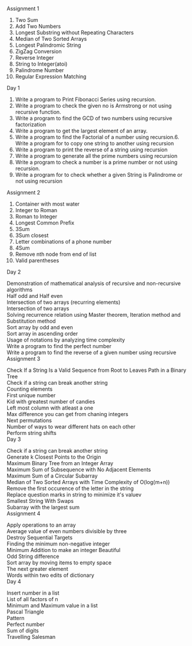 Assignment 1 <br />
1. Two Sum<br />
2. Add Two Numbers<br />
3. Longest Substring without Repeating Characters<br />
4. Median of Two Sorted Arrays<br />
5. Longest Palindromic String<br />
6. ZigZag Conversion<br />
7. Reverse Integer<br />
8. String to Integer(atoi)<br />
9. Palindrome Number<br />
10. Regular Expression Matching<br />

Day 1 <br />
1. Write a program to Print Fibonacci Series using recursion.<br />
2. Write a program to check the given no is Armstrong or not using recursive function.<br />
3. Write a program to find the GCD of two numbers using recursive factorization<br />
4. Write a program to get the largest element of an array.<br />
5. Write a program to find the Factorial of a number using recursion.6. Write a program for to copy one string to another  using recursion<br />
7. Write a program   to print the reverse of a string using recursion<br />
8. Write a program   to generate all the prime numbers using recursion<br />
9. Write a program to check a number is a prime number or not using recursion.<br />
10. Write a program for to check whether a given String is Palindrome or  not using recursion<br />

Assignment 2<br />
1. Container with most water<br />
2. Integer to Roman<br />
3. Roman to Integer<br />
4. Longest Common Prefix<br />
5. 3Sum<br />
6. 3Sum closest<br />
7. Letter combinations of a phone number<br />
8. 4Sum<br />
9. Remove nth node from end of list<br />
10. Valid parentheses<br />

Day 2

Demonstration of mathematical analysis of recursive and non-recursive algorithms<br />
Half odd and Half even<br />
Intersection of two arrays (recurring elements)<br />
Intersection of two arrays<br />
Solving recurrence relation using Master theorem, Iteration method and Substitution method<br />
Sort array by odd and even<br />
Sort array in ascending order<br />
Usage of notations by analyzing time complexity<br />
Write a program to find the perfect number<br />
Write a program to find the reverse of a given number using recursive<br />
Assignment 3<br />

Check If a String Is a Valid Sequence from Root to Leaves Path in a Binary Tree<br />
Check if a string can break another string<br />
Counting elements<br />
First unique number<br />
Kid with greatest number of candies<br />
Left most column with atleast a one<br />
Max difference you can get from chaning integers<br />
Next permutations<br />
Number of ways to wear different hats on each other<br />
Perform string shifts<br />
Day 3<br />

Check if a string can break another string<br />
Generate k Closest Points to the Origin<br />
Maximum Binary Tree from an Integer Array<br />
Maximum Sum of Subsequence with No Adjacent Elements<br />
Maximum Sum of a Circular Subarray<br />
Median of Two Sorted Arrays with Time Complexity of O(log(m+n))<br />
Remove the first occurence of the letter in the string<br />
Replace question marks in string to minimize it's valuev<br />
Smallest String With Swaps<br />
Subarray with the largest sum<br />
Assignment 4<br />

Apply operations to an array<br />
Average value of even numbers divisible by three<br />
Destroy Sequential Targets<br />
Finding the minimum non-negative integer<br />
Minimum Addition to make an integer Beautiful<br />
Odd String difference<br />
Sort array by moving items to empty space<br />
The next greater element<br />
Words within two edits of dictionary<br />
Day 4<br />

Insert number in a list<br />
List of all factors of n<br />
Minimum and Maximum value in a list<br />
Pascal Triangle<br />
Pattern<br />
Perfect number<br />
Sum of digits<br />
Travelling Salesman<br />
